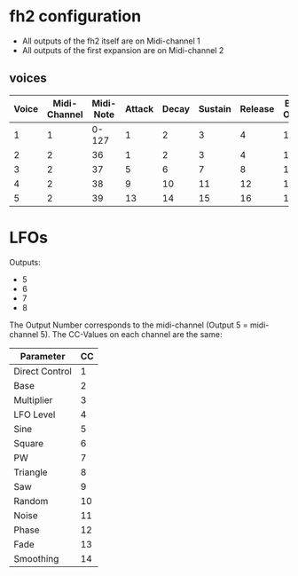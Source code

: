 # fh2 configuration

- All outputs of the fh2 itself are on Midi-channel 1
- All outputs of the first expansion are on Midi-channel 2

## voices

| Voice | Midi-Channel | Midi-Note | Attack | Decay | Sustain | Release | Base-Output | Outputs                   |
| ----- | ------------ | --------- | ------ | ----- | ------- | ------- | ----------- | -------                   |
| 1     | 1            | 0-127     | 1      | 2     | 3       | 4       | 1           | CV;Gate;Velocity;Envelope |
| 2     | 2            | 36        | 1      | 2     | 3       | 4       | 1/1         | Gate;Envelope             |
| 3     | 2            | 37        | 5      | 6     | 7       | 8       | 1/3         | Gate;Envelope             |
| 4     | 2            | 38        | 9      | 10    | 11      | 12      | 1/5         | Gate;Envelope             |
| 5     | 2            | 39        | 13     | 14    | 15      | 16      | 1/7         | Gate;Envelope             |

# LFOs

Outputs:

- 5
- 6
- 7
- 8

The Output Number corresponds to the midi-channel (Output 5 = midi-channel 5). The CC-Values on each channel are the same:

| Parameter      | CC |
| ---------      | -- |
| Direct Control | 1  |
| Base           | 2  |
| Multiplier     | 3  |
| LFO Level      | 4  |
| Sine           | 5  |
| Square         | 6  |
| PW             | 7  |
| Triangle       | 8  |
| Saw            | 9  |
| Random         | 10 |
| Noise          | 11 |
| Phase          | 12 |
| Fade           | 13 |
| Smoothing      | 14 |
